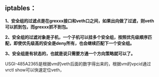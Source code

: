 ## **iptables：**

**1、安全组的过滤点是在grexxx接口和veth口之间，如果出向做了过滤，则veth可以抓到包，而grexxx抓不到包。**

**2、安全组的过滤对象是子机，一个子机可以挂多个安全组，按照优先级顺序匹配，即使优先级高的安全是deny所有，也会继续匹配下一个安全组。**

**3、安全组是有状态的，也就是说只需要方通一个方向策略就可以了。**

USGI-485A2365是根据vm的veth后面的数字得出来的，根据vm的vpcid通过vrctl show可以快速定位veth，
